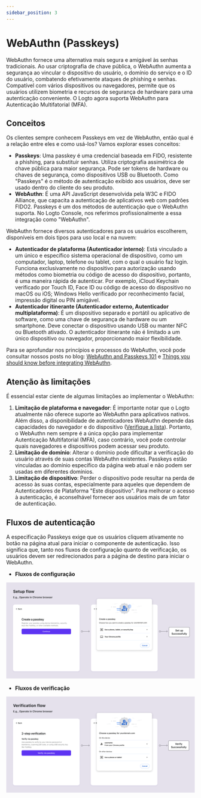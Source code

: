 ```yaml
---
sidebar_position: 3
---
```


# WebAuthn (Passkeys)

WebAuthn fornece uma alternativa mais segura e amigável às senhas tradicionais. Ao usar criptografia de chave pública, o WebAuthn aumenta a segurança ao vincular o dispositivo do usuário, o domínio do serviço e o ID do usuário, combatendo efetivamente ataques de phishing e senhas. Compatível com vários dispositivos ou navegadores, permite que os usuários utilizem biometria e recursos de segurança de hardware para uma autenticação conveniente. O Logto agora suporta WebAuthn para Autenticação Multifatorial (MFA).

## Conceitos

Os clientes sempre conhecem Passkeys em vez de WebAuthn, então qual é a relação entre eles e como usá-los? Vamos explorar esses conceitos:

- **Passkeys**: Uma passkey é uma credencial baseada em FIDO, resistente a phishing, para substituir senhas. Utiliza criptografia assimétrica de chave pública para maior segurança. Pode ser tokens de hardware ou chaves de segurança, como dispositivos USB ou Bluetooth. Como "Passkeys" é o método de autenticação exibido aos usuários, deve ser usado dentro do cliente do seu produto.
- **WebAuthn**: É uma API JavaScript desenvolvida pela W3C e FIDO Alliance, que capacita a autenticação de aplicativos web com padrões FIDO2. Passkeys é um dos métodos de autenticação que o WebAuthn suporta. No Logto Console, nos referimos profissionalmente a essa integração como "WebAuthn".

WebAuthn fornece diversos autenticadores para os usuários escolherem, disponíveis em dois tipos para uso local e na nuvem:

- **Autenticador de plataforma (Autenticador interno)**: Está vinculado a um único e específico sistema operacional de dispositivo, como um computador, laptop, telefone ou tablet, com o qual o usuário faz login. Funciona exclusivamente no dispositivo para autorização usando métodos como biometria ou código de acesso do dispositivo, portanto, é uma maneira rápida de autenticar. Por exemplo, iCloud Keychain verificado por Touch ID, Face ID ou código de acesso do dispositivo no macOS ou iOS; Windows Hello verificado por reconhecimento facial, impressão digital ou PIN amigável.
- **Autenticador itinerante (Autenticador externo, Autenticador multiplataforma)**: É um dispositivo separado e portátil ou aplicativo de software, como uma chave de segurança de hardware ou um smartphone. Deve conectar o dispositivo usando USB ou manter NFC ou Bluetooth ativado. O autenticador itinerante não é limitado a um único dispositivo ou navegador, proporcionando maior flexibilidade.

Para se aprofundar nos princípios e processos do WebAuthn, você pode consultar nossos posts no blog: [WebAuthn and Passkeys 101](https://blog.logto.io/web-authn-and-passkey-101/) e [Things you should know before integrating WebAuthn](https://blog.logto.io/webauthn-base-knowledge/).

## Atenção às limitações

É essencial estar ciente de algumas limitações ao implementar o WebAuthn:

1. **Limitação de plataforma e navegador**: É importante notar que o Logto atualmente não oferece suporte ao WebAuthn para aplicativos nativos. Além disso, a disponibilidade de autenticadores WebAuthn depende das capacidades do navegador e do dispositivo ([Verifique a lista](https://caniuse.com/?search=webauthn)). Portanto, o WebAuthn nem sempre é a única opção para implementar Autenticação Multifatorial (MFA), caso contrário, você pode controlar quais navegadores e dispositivos podem acessar seu produto.
2. **Limitação de domínio**: Alterar o domínio pode dificultar a verificação do usuário através de suas contas WebAuthn existentes. Passkeys estão vinculadas ao domínio específico da página web atual e não podem ser usadas em diferentes domínios.
3. **Limitação de dispositivo**: Perder o dispositivo pode resultar na perda de acesso às suas contas, especialmente para aqueles que dependem de Autenticadores de Plataforma "Este dispositivo". Para melhorar o acesso à autenticação, é aconselhável fornecer aos usuários mais de um fator de autenticação.

## Fluxos de autenticação

A especificação Passkeys exige que os usuários cliquem ativamente no botão na página atual para iniciar o componente de autenticação. Isso significa que, tanto nos fluxos de configuração quanto de verificação, os usuários devem ser redirecionados para a página de destino para iniciar o WebAuthn.

- **Fluxos de configuração**

![Fluxo de configuração do WebAuthn](./assets/webauthn-setup-flow.png)

- **Fluxos de verificação**

![Fluxo de verificação do WebAuthn](./assets/webauthn-verification-flow.png)
